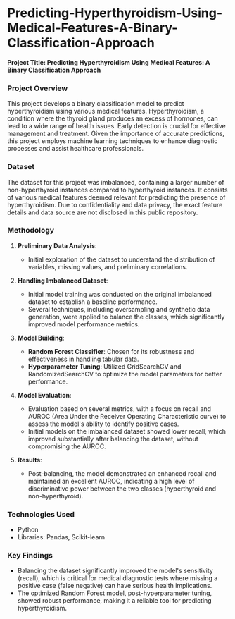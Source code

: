 # Predicting-Hyperthyroidism-Using-Medical-Features-A-Binary-Classification-Approach
**Project Title: Predicting Hyperthyroidism Using Medical Features: A Binary Classification Approach**

### Project Overview

This project develops a binary classification model to predict hyperthyroidism using various medical features. Hyperthyroidism, a condition where the thyroid gland produces an excess of hormones, can lead to a wide range of health issues. Early detection is crucial for effective management and treatment. Given the importance of accurate predictions, this project employs machine learning techniques to enhance diagnostic processes and assist healthcare professionals.

### Dataset

The dataset for this project was imbalanced, containing a larger number of non-hyperthyroid instances compared to hyperthyroid instances. It consists of various medical features deemed relevant for predicting the presence of hyperthyroidism. Due to confidentiality and data privacy, the exact feature details and data source are not disclosed in this public repository.

### Methodology

1. **Preliminary Data Analysis**:
   - Initial exploration of the dataset to understand the distribution of variables, missing values, and preliminary correlations.

2. **Handling Imbalanced Dataset**:
   - Initial model training was conducted on the original imbalanced dataset to establish a baseline performance.
   - Several techniques, including oversampling and synthetic data generation, were applied to balance the classes, which significantly improved model performance metrics.

4. **Model Building**:
   - **Random Forest Classifier**: Chosen for its robustness and effectiveness in handling tabular data.
   - **Hyperparameter Tuning**: Utilized GridSearchCV and RandomizedSearchCV to optimize the model parameters for better performance.

5. **Model Evaluation**:
   - Evaluation based on several metrics, with a focus on recall and AUROC (Area Under the Receiver Operating Characteristic curve) to assess the model's ability to identify positive cases.
   - Initial models on the imbalanced dataset showed lower recall, which improved substantially after balancing the dataset, without compromising the AUROC.

6. **Results**:
   - Post-balancing, the model demonstrated an enhanced recall and maintained an excellent AUROC, indicating a high level of discriminative power between the two classes (hyperthyroid and non-hyperthyroid).

### Technologies Used

- Python
- Libraries: Pandas, Scikit-learn 

### Key Findings

- Balancing the dataset significantly improved the model's sensitivity (recall), which is critical for medical diagnostic tests where missing a positive case (false negative) can have serious health implications.
- The optimized Random Forest model, post-hyperparameter tuning, showed robust performance, making it a reliable tool for predicting hyperthyroidism.
